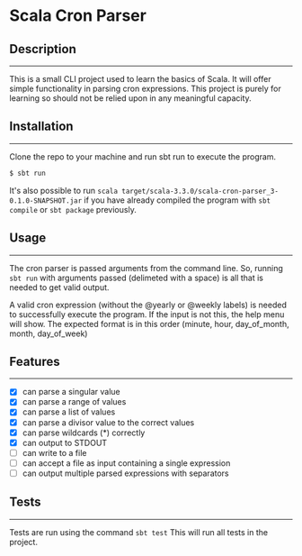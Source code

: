 # Scala Cron Parser

## Description
___
This is a small CLI project used to learn the basics of Scala. It will offer simple functionality in parsing cron expressions. This project is purely for learning so should not be relied upon in any meaningful capacity.

## Installation
___
Clone the repo to your machine and run sbt run to execute the program.
```bash
$ sbt run
```
It's also possible to run `scala target/scala-3.3.0/scala-cron-parser_3-0.1.0-SNAPSHOT.jar` if you have already compiled the program with `sbt compile` or `sbt package` previously.

## Usage
___
The cron parser is passed arguments from the command line. So, running `sbt run` with arguments passed (delimeted with a space) is all that is needed to get valid output.

A valid cron expression (without the @yearly or @weekly labels) is needed to successfully execute the program. If the input is not this, the help menu will show. The expected format is in this order (minute, hour, day_of_month, month, day_of_week)

## Features
___
- [x] can parse a singular value
- [x] can parse a range of values
- [x] can parse a list of values
- [x] can parse a divisor value to the correct values
- [x] can parse wildcards (*) correctly
- [x] can output to STDOUT
- [ ] can write to a file
- [ ] can accept a file as input containing a single expression
- [ ] can output multiple parsed expressions with separators

## Tests
___
Tests are run using the command `sbt test` This will run all tests in the project.